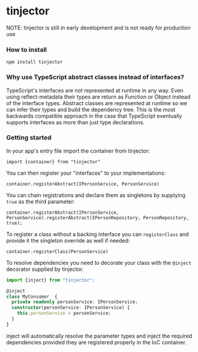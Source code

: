 # tinjector

NOTE: tinjector is still in early development and is not ready for production use

### How to install

`npm install tinjector`

### Why use TypeScript abstract classes instead of interfaces?

TypeScript's interfaces are not represented at runtime in any way. Even using reflect-metadata their types are return as Function or Object instead of the interface types. Abstract classes are represented at runtime so we can infer their types and build the dependency tree. This is the most backwards compatible approach in the case that TypeScript eventually supports interfaces as more than just type declarations.

### Getting started

In your app's entry file import the container from tinjector:

`import {container} from "tinjector"`

You can then register your "interfaces" to your implementations:

`container.registerAbstract(IPersonService, PersonService)`

You can chain registrations and declare them as singletons by supplying `true` as the third parameter:

`container.registerAbstract(IPersonService, PersonService).registerAbstract(IPersonRepository, PersonRepository, true);`

To register a class without a backing interface you can `registerClass` and provide it the singleton override as well if needed:

`container.registerClass(PersonService)`

To resolve dependencies you need to decorate your class with the `@inject` decorator supplied by tinjector.

```typescript
import {inject} from "tinjector";

@inject
class MyConsumer  {
  private readonly personService: IPersonService;
  constructor(personService: IPersonService) {
    this.personService = personService;
  }
}
```

inject will automatically resolve the parameter types and inject the required dependencies provided they are registered properly in the IoC container.
